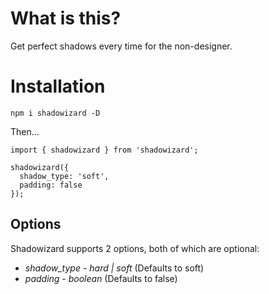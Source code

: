 # What is this?

Get perfect shadows every time for the non-designer.

# Installation

`npm i shadowizard -D`

Then...

```
import { shadowizard } from 'shadowizard';

shadowizard({
  shadow_type: 'soft',
  padding: false
});
```

## Options

Shadowizard supports 2 options, both of which are optional:

- _shadow_type_ - _hard | soft_ (Defaults to soft)
- _padding_ - _boolean_ (Defaults to false)
